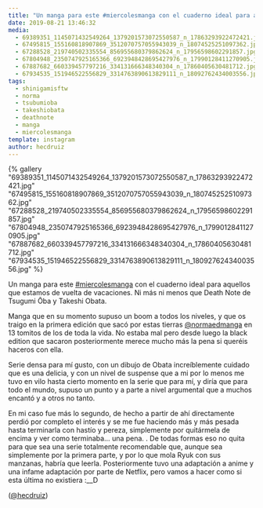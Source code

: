```yaml
---
title: "Un manga para este #miercolesmanga con el cuaderno ideal para aquellos que estamos de vuelta de vacaciones. Ni más ni menos que Death Note de Tsugumi Ōba y Takeshi Obata"
date: 2019-08-21 13:46:32
media: 
  - 69389351_1145071432549264_1379201573072550587_n_17863293922472421.jpg
  - 67495815_155160818907869_3512070757055943039_n_18074525251097362.jpg
  - 67288528_219740502335554_856955680379862624_n_17956598602291857.jpg
  - 67804948_2350747925165366_6923948428695427976_n_17990128411270905.jpg
  - 67887682_660339457797216_334131666348340304_n_17860405630481712.jpg
  - 67934535_151946522556829_3314763890613829111_n_18092762434003556.jpg
tags: 
  - shinigamisftw
  - norma
  - tsubumioba
  - takeshiobata
  - deathnote
  - manga
  - miercolesmanga
template: instagram
author: hecdruiz
---
```


{% gallery "69389351_1145071432549264_1379201573072550587_n_17863293922472421.jpg" "67495815_155160818907869_3512070757055943039_n_18074525251097362.jpg" "67288528_219740502335554_856955680379862624_n_17956598602291857.jpg" "67804948_2350747925165366_6923948428695427976_n_17990128411270905.jpg" "67887682_660339457797216_334131666348340304_n_17860405630481712.jpg" "67934535_151946522556829_3314763890613829111_n_18092762434003556.jpg" %}

Un manga para este [#miercolesmanga](/tags/miercolesmanga) con el cuaderno ideal para aquellos que estamos de vuelta de vacaciones. Ni más ni menos que Death Note de Tsugumi Ōba y Takeshi Obata.

Manga que en su momento supuso un boom a todos los niveles, y que os traigo en la primera edición que sacó por estas tierras [@normaedmanga](https://instagram.com/normaedmanga) en 13 tomitos de los de toda la vida. No estaba mal pero desde luego la black edition que sacaron posteriormente merece mucho más la pena si queréis haceros con ella.

Serie densa para mí gusto, con un dibujo de Obata increíblemente cuidado que es una delicia, y con un nivel de suspense que a mi por lo menos me tuvo en vilo hasta cierto momento en la serie que para mí, y diría que para todo el mundo, supuso un punto y a parte a nivel argumental que a muchos encantó y a otros no tanto.

En mi caso fue más lo segundo, de hecho a partir de ahí directamente perdió por completo el interés y se me fue haciendo más y más pesada hasta terminarla con hastío y pereza, simplemente por quitármela de encima y ver como terminaba… una pena. .
De todas formas eso no quita para que sea una serie totalmente recomendable que, aunque sea simplemente por la primera parte, y por lo que mola Ryuk con sus manzanas, habría que leerla. Posteriormente tuvo una adaptación a anime y una infame adaptación por parte de Netflix, pero vamos a hacer como si esta última no existiera :__D

([@hecdruiz](https://instagram.com/hecdruiz))
